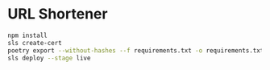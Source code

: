# URL Shortener

```bash
npm install
sls create-cert
poetry export --without-hashes --f requirements.txt -o requirements.txt --with-credentials
sls deploy --stage live
```